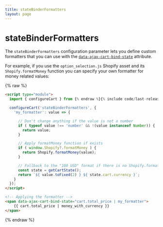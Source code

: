 ```yaml
---
title: stateBinderFormatters
layout: page
---
```


# stateBinderFormatters

The `stateBinderFormatters` configuration parameter lets you define custom formatters that you can use with the [`data-ajax-cart-bind-state`](/v1/reference/data-ajax-cart-bind-state/) attribute.

For example, if you use the `option_selection.js` Shopify asset and its `Shopify.formatMoney` function you can specify your own formatter for money related values: 

{% raw %}
```html
<script type="module">
  import { configureCart } from {% endraw %}{% include code/last-release-file-name.html asset_url=true %}{% raw %};

  configureCart('stateBinderFormatters', {
    'my_formatter': value => {

      // Don't change anything if the value is not a number
      if ( typeof value !== 'number' && !(value instanceof Number)) {
        return value;
      }

      // Apply formatMoney function if exists
      if ( window.Shopify?.formatMoney ) {
        return Shopify.formatMoney(value);
      }

      // Fallback to the "100 USD" format if there is no Shopify.formatMoney
      const state = getCartState();
      return `${ value.toFixed(2) } ${ state.cart.currency }`;
    }
  });
</script>

<!-- Applying the formatter -->
<span data-ajax-cart-bind-state="cart.total_price | my_formatter">
	{{ cart.total_price | money_with_currency }}
</span>
```
{% endraw %}
